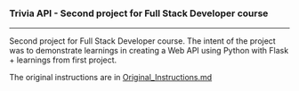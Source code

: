 ### Trivia API - Second project for Full Stack Developer course
-----
Second project for Full Stack Developer course. The intent of the project was to demonstrate learnings in creating a Web API using Python with Flask + learnings from first project.

The original instructions are in [Original_Instructions.md](https://github.com/marq-oh/fsnd-p2/blob/master/Original_Instructions.md)
